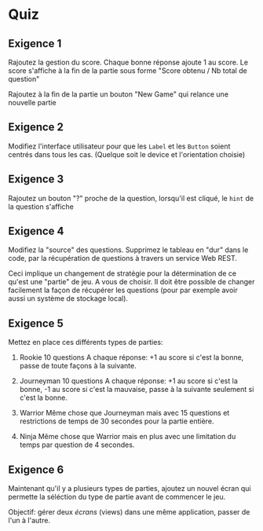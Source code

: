 Quiz
====


Exigence 1
----------

Rajoutez la gestion du score.
Chaque bonne réponse ajoute 1 au score.
Le score s'affiche à la fin de la partie sous forme "Score obtenu / Nb total de question"

Rajoutez à la fin de la partie un bouton "New Game" qui relance une nouvelle partie

Exigence 2
----------

Modifiez l'interface utilisateur pour que les `Label` et les `Button` soient centrés dans tous les cas.
(Quelque soit le device et l'orientation choisie)

Exigence 3
----------

Rajoutez un bouton "?" proche de la question, lorsqu'il est cliqué, le `hint` de la question s'affiche

Exigence 4
----------

Modifiez la "source" des questions. Supprimez le tableau en "dur" dans le code, par la récupération de questions
à travers un service Web REST.

Ceci implique un changement de stratégie pour la détermination de ce qu'est une "partie" de jeu. A vous de choisir.
Il doit être possible de changer facilement la façon de récupérer les questions (pour par exemple avoir aussi un système
de stockage local).

Exigence 5
----------

Mettez en place ces différents types de parties:

 1. Rookie
    10 questions
    A chaque réponse: +1 au score si c'est la bonne, passe de toute façons à la suivante.
    
 2. Journeyman
    10 questions
    A chaque réponse: +1 au score si c'est la bonne, -1 au score si c'est la mauvaise, passe à la suivante seulement si c'est la bonne.
    
 3. Warrior
    Même chose que Journeyman mais avec 15 questions et restrictions de temps de 30 secondes pour la partie entière.
    
 4. Ninja
    Même chose que Warrior mais en plus avec une limitation du temps par question de 4 secondes.

Exigence 6
----------

Maintenant qu'il y a plusieurs types de parties, ajoutez un nouvel écran qui permette la séléction du type de partie avant de commencer
le jeu.

Objectif: gérer deux _écrans_ (views) dans une même application, passer de l'un à l'autre.

